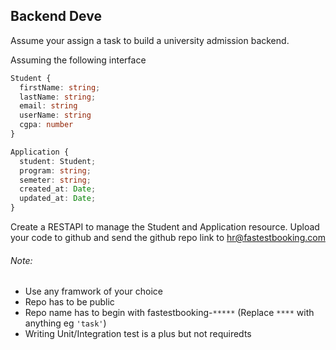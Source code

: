 ## Backend Deve
Assume your assign a task to build a university admission backend.

Assuming the following interface
```ts
Student {
  firstName: string;
  lastName: string;
  email: string
  userName: string
  cgpa: number
}
```
```ts
Application {
  student: Student;
  program: string;
  semeter: string;
  created_at: Date;
  updated_at: Date;
}

```

Create a RESTAPI  to manage the Student and Application resource. Upload your code to github and send the github repo link to hr@fastestbooking.com

###### Note: 

  * Use any framwork of your choice
  * Repo has to be public
  * Repo name has to begin with fastestbooking-`*****` (Replace `****` with anything eg `'task'`)
  * Writing Unit/Integration test is a plus but not requiredts
